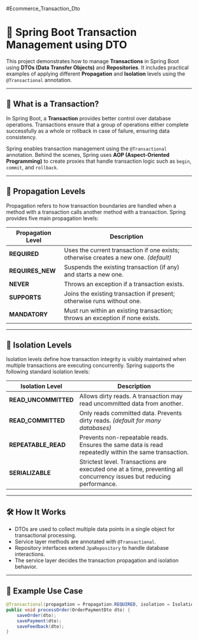 #Ecommerce_Transaction_Dto

# 🧾 Spring Boot Transaction Management using DTO 

This project demonstrates how to manage **Transactions** in Spring Boot using **DTOs (Data Transfer Objects)** and **Repositories**. It includes practical examples of applying different **Propagation** and **Isolation** levels using the `@Transactional` annotation.

---

## 📌 What is a Transaction?

In Spring Boot, a **Transaction** provides better control over database operations. Transactions ensure that a group of operations either complete successfully as a whole or rollback in case of failure, ensuring data consistency.

Spring enables transaction management using the `@Transactional` annotation. Behind the scenes, Spring uses **AOP (Aspect-Oriented Programming)** to create proxies that handle transaction logic such as `begin`, `commit`, and `rollback`.

---

## 🔄 Propagation Levels

Propagation refers to how transaction boundaries are handled when a method with a transaction calls another method with a transaction. Spring provides five main propagation levels:

| Propagation Level | Description |
|--------------------|-------------|
| **REQUIRED**       | Uses the current transaction if one exists; otherwise creates a new one. *(default)* |
| **REQUIRES_NEW**   | Suspends the existing transaction (if any) and starts a new one. |
| **NEVER**          | Throws an exception if a transaction exists. |
| **SUPPORTS**       | Joins the existing transaction if present; otherwise runs without one. |
| **MANDATORY**      | Must run within an existing transaction; throws an exception if none exists. |

---

## 🔐 Isolation Levels

Isolation levels define how transaction integrity is visibly maintained when multiple transactions are executing concurrently. Spring supports the following standard isolation levels:

| Isolation Level      | Description |
|-----------------------|-------------|
| **READ_UNCOMMITTED**  | Allows dirty reads. A transaction may read uncommitted data from another. |
| **READ_COMMITTED**    | Only reads committed data. Prevents dirty reads. *(default for many databases)* |
| **REPEATABLE_READ**   | Prevents non-repeatable reads. Ensures the same data is read repeatedly within the same transaction. |
| **SERIALIZABLE**      | Strictest level. Transactions are executed one at a time, preventing all concurrency issues but reducing performance. |

---

## 🛠️ How It Works

- DTOs are used to collect multiple data points in a single object for transactional processing.
- Service layer methods are annotated with `@Transactional`.
- Repository interfaces extend `JpaRepository` to handle database interactions.
- The service layer decides the transaction propagation and isolation behavior.

---

## 🧪 Example Use Case

```java
@Transactional(propagation = Propagation.REQUIRED, isolation = Isolation.READ_COMMITTED)
public void processOrder(OrderPaymentDto dto) {
    saveOrder(dto);
    savePayment(dto);
    saveFeedback(dto);
}
